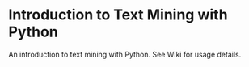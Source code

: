 # Introduction to Text Mining with Python

An introduction to text mining with Python. See Wiki for usage details.
